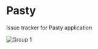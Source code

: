 # Pasty
Issue tracker for Pasty application

![Group 1](https://user-images.githubusercontent.com/1089384/153678155-5326353b-b8a9-434a-b5ef-eb9734dd6d9d.png)
